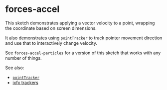 # forces-accel

This sketch demonstrates applying a vector velocity to a point, wrapping the
coordinate based on screen dimensions.

It also demonstrates using `pointTracker` to track pointer movement direction
and use that to interactively change velocity.

See `forces-accel-particles` for a version of this sketch that works with any
number of things.

See also:
* [`pointTracker`](https://clinth.github.io/ixfx/functions/Data.pointTracker.html)
* [ixfx trackers](https://clinth.github.io/ixfx-docs/data/trackers/)